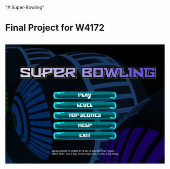 "# Super-Bowling" 

# Final Project for W4172

<br>
<img src="https://github.com/dailinshen/Super-Bowling-UI/blob/master/UIScreenShot.png"/>
</br>

